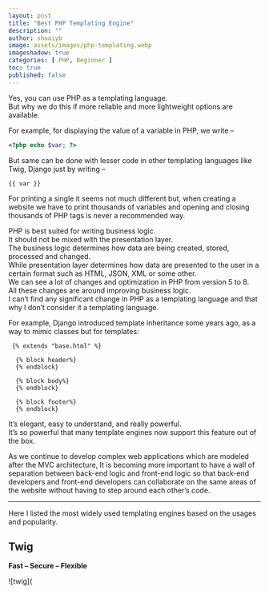 ```yaml
---
layout: post
title: "Best PHP Templating Engine"
description: ""
author: shoaiyb
image: assets/images/php-templating.webp
imageshadow: true
categories: [ PHP, Beginner ]
toc: true
published: false
---
```





Yes, you can use PHP as a templating language.       
But why we do this if more reliable and more lightweight options are available.       

For example, for displaying the value of a variable in PHP, we write –

```php
<?php echo $var; ?>
```
But same can be done with lesser code in other templating languages like Twig, Django just by writing –       
```
{{ var }}
```

For printing a single it seems not much different but, when creating a website we have to print thousands of variables and opening and closing thousands of PHP tags is never a recommended way.       

PHP is best suited for writing business logic.       
It should not be mixed with the presentation layer.        
The business logic determines how data are being created, stored, processed and changed.      
While presentation layer determines how data are presented to the user in a certain format such as HTML, JSON, XML or some other.      
We can see a lot of changes and optimization in PHP from version 5 to 8.       
All these changes are around improving business logic.        
I can’t find any significant change in PHP as a templating language and that why I don’t consider it a templating language.      

For example, Django introduced template inheritance some years ago, as a way to mimic classes but for templates:       
```
 {% extends "base.html" %}

  {% block header%}
  {% endblock}
  
  {% block body%}
  {% endblock}

  {% block footer%}
  {% endblock}
```

It’s elegant, easy to understand, and really powerful.      
It’s so powerful that many template engines now support this feature out of the box.       

As we continue to develop complex web applications which are modeled after the MVC architecture, It is becoming more important to have a wall of separation between back-end logic and front-end logic so that back-end developers and front-end developers can collaborate on the same areas of the website without having to step around each other’s code.     

-----------------------------------------------------------------------------------------
Here I listed the most widely used templating engines based on the usages and popularity.       

## Twig
**Fast – Secure – Flexible**

![twig](





